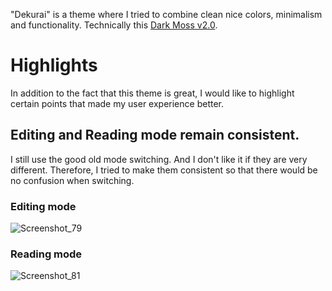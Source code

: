 "Dekurai" is a theme where I tried to combine clean nice colors, minimalism and functionality. Technically this [Dark Moss v2.0](https://github.com/sergey900553/obsidian_githublike_theme).
# Highlights
In addition to the fact that this theme is great, I would like to highlight certain points that made my user experience better.
## Editing and Reading mode remain consistent.
I still use the good old mode switching. And I don't like it if they are very different. Therefore, I tried to make them consistent so that there would be no confusion when switching.
### Editing mode
![Screenshot_79](https://user-images.githubusercontent.com/42143402/217968902-c638c3b5-525a-4934-91ee-d3d8656e8417.png)
### Reading mode
![Screenshot_81](https://user-images.githubusercontent.com/42143402/217969004-2b09ac62-a084-46ee-af21-d905761564b2.png)





